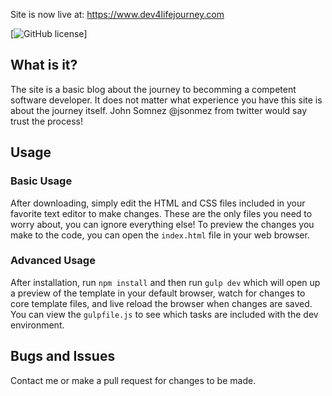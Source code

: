 Site is now live at: https://www.dev4lifejourney.com



[![GitHub license](https://img.shields.io/badge/license-MIT-blue.svg)]

## What is it?

The site is a basic blog about the journey to becomming a competent software developer. It does not matter what experience you have this site is about the journey itself. John Somnez @jsonmez from twitter would say trust the process!

## Usage

### Basic Usage

After downloading, simply edit the HTML and CSS files included in your favorite text editor to make changes. These are the only files you need to worry about, you can ignore everything else! To preview the changes you make to the code, you can open the `index.html` file in your web browser.

### Advanced Usage

After installation, run `npm install` and then run `gulp dev` which will open up a preview of the template in your default browser, watch for changes to core template files, and live reload the browser when changes are saved. You can view the `gulpfile.js` to see which tasks are included with the dev environment.

## Bugs and Issues

Contact me or make a pull request for changes to be made.
